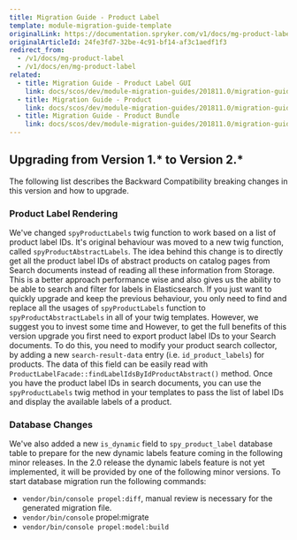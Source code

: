 ```yaml
---
title: Migration Guide - Product Label
template: module-migration-guide-template
originalLink: https://documentation.spryker.com/v1/docs/mg-product-label
originalArticleId: 24fe3fd7-32be-4c91-bf14-af3c1aedf1f3
redirect_from:
  - /v1/docs/mg-product-label
  - /v1/docs/en/mg-product-label
related:
  - title: Migration Guide - Product Label GUI
    link: docs/scos/dev/module-migration-guides/201811.0/migration-guide-productlabelgui.html
  - title: Migration Guide - Product
    link: docs/scos/dev/module-migration-guides/201811.0/migration-guide-product.html
  - title: Migration Guide - Product Bundle
    link: docs/scos/dev/module-migration-guides/201811.0/migration-guide-productbundle.html
---
```


## Upgrading from Version 1.* to Version 2.*
The following list describes the Backward Compatibility breaking changes in this version and how to upgrade.

### Product Label Rendering
We've changed `spyProductLabels` twig function to work based on a list of product label IDs. It's original behaviour was moved to a new twig function, called `spyProductAbstractLabels`. The idea behind this change is to directly get all the product label IDs of abstract products on catalog pages from Search documents instead of reading all these information from Storage. This is a better approach performance wise and also gives us the ability to be able to search and filter for labels in Elasticsearch.
If you just want to quickly upgrade and keep the previous behaviour, you only need to find and replace all the usages of `spyProductLabels` function to `spyProductAbstractLabels` in all of your twig templates.
However, we suggest you to invest some time and
However, to get the full benefits of this version upgrade you first need to export product label IDs to your Search documents. To do this, you need to modify your product search collector, by adding a new `search-result-data` entry (i.e. `id_product_labels`) for products. The data of this field can be easily read with `ProductLabelFacade::findLabelIdsByIdProductAbstract()` method.
Once you have the product label IDs in search documents, you can use the `spyProductLabels` twig method in your templates to pass the list of label IDs and display the available labels of a product.

### Database Changes
We've also added a new `is_dynamic` field to `spy_product_label` database table to prepare for the new dynamic labels feature coming in the following minor releases. In the 2.0 release the dynamic labels feature is not yet implemented, it will be provided by one of the following minor versions.
To start database migration run the following commands:
* `vendor/bin/console propel:diff`, manual review is necessary for the generated migration file.
* `vendor/bin/console` propel:migrate
* `vendor/bin/console propel:model:build`
